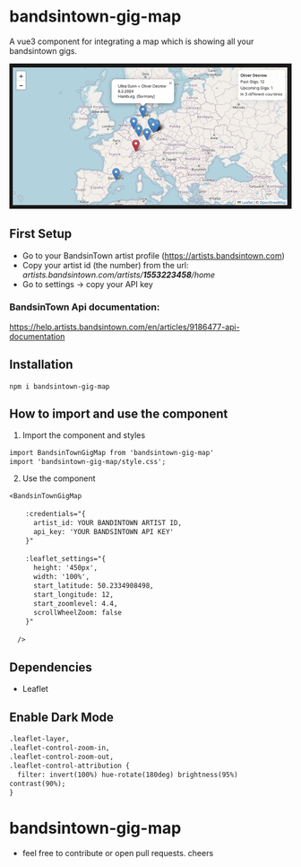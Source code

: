 # bandsintown-gig-map
A vue3 component for integrating a map which is showing all your bandsintown gigs.

![Screenshot of the embeded component](https://github.com/oliverborner/bandsintown-gig-map/blob/main/src/assets/screenshot.png)

## First Setup
* Go to your BandsinTown artist profile (https://artists.bandsintown.com) 
* Copy your artist id (the number) from the url: <em>artists.bandsintown.com/artists/**1553223458**/home</em>
* Go to settings -> copy your API key

### BandsinTown Api documentation: 
https://help.artists.bandsintown.com/en/articles/9186477-api-documentation

## Installation
```
npm i bandsintown-gig-map
```

## How to import and use the component

1. Import the component and styles
```
import BandsinTownGigMap from 'bandsintown-gig-map'
import 'bandsintown-gig-map/style.css'; 
```

2. Use the component

```
<BandsinTownGigMap 

    :credentials="{
      artist_id: YOUR BANDINTOWN ARTIST ID,
      api_key: 'YOUR BANDSINTOWN API KEY'
    }" 

    :leaflet_settings="{
      height: '450px',
      width: '100%',
      start_latitude: 50.2334908498,
      start_longitude: 12,
      start_zoomlevel: 4.4,
      scrollWheelZoom: false
    }"

  />
```

## Dependencies
* Leaflet

## Enable Dark Mode

```
.leaflet-layer,
.leaflet-control-zoom-in,
.leaflet-control-zoom-out,
.leaflet-control-attribution {
  filter: invert(100%) hue-rotate(180deg) brightness(95%) contrast(90%);
}
```

# bandsintown-gig-map
* feel free to contribute or open pull requests. cheers